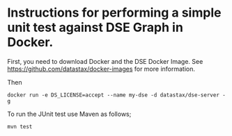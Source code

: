 # Instructions for performing a simple unit test against DSE Graph in Docker.
  
First, you need to download Docker and the DSE Docker Image.  See 
https://github.com/datastax/docker-images for more information.

Then 

  ```
  docker run -e DS_LICENSE=accept --name my-dse -d datastax/dse-server -g
  ```
         
To run the JUnit test use Maven as follows;

  ```
  mvn test
  ```